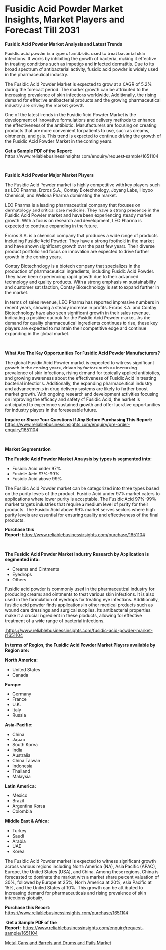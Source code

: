 <p><h1>Fusidic Acid Powder Market Insights, Market Players and Forecast Till 2031</h1></p><p><strong>Fusidic Acid Powder Market Analysis and Latest Trends</strong></p>
<p><p>Fusidic acid powder is a type of antibiotic used to treat bacterial skin infections. It works by inhibiting the growth of bacteria, making it effective in treating conditions such as impetigo and infected dermatitis. Due to its broad spectrum of antibacterial activity, fusidic acid powder is widely used in the pharmaceutical industry.</p><p>The Fusidic Acid Powder Market is expected to grow at a CAGR of 5.2% during the forecast period. The market growth can be attributed to the increasing prevalence of skin infections worldwide. Additionally, the rising demand for effective antibacterial products and the growing pharmaceutical industry are driving the market growth.</p><p>One of the latest trends in the Fusidic Acid Powder Market is the development of innovative formulations and delivery methods to enhance the effectiveness of the antibiotic. Manufacturers are focusing on creating products that are more convenient for patients to use, such as creams, ointments, and gels. This trend is expected to continue driving the growth of the Fusidic Acid Powder Market in the coming years.</p></p>
<p><strong>Get a Sample PDF of the Report:&nbsp;</strong> <a href="https://www.reliablebusinessinsights.com/enquiry/request-sample/1651104">https://www.reliablebusinessinsights.com/enquiry/request-sample/1651104</a></p>
<p>&nbsp;</p>
<p><strong>Fusidic Acid Powder Major Market Players</strong></p>
<p><p>The Fusidic Acid Powder market is highly competitive with key players such as LEO Pharma, Ercros S.A., Contay Biotechnology, Joyang Labs, Hoyoo Chemical, and Wellona Pharma dominating the market. </p><p>LEO Pharma is a leading pharmaceutical company that focuses on dermatology and critical care medicine. They have a strong presence in the Fusidic Acid Powder market and have been experiencing steady market growth. With a focus on research and development, LEO Pharma is expected to continue expanding in the future.</p><p>Ercros S.A. is a chemical company that produces a wide range of products including Fusidic Acid Powder. They have a strong foothold in the market and have shown significant growth over the past few years. Their diverse product portfolio and focus on innovation are expected to drive further growth in the coming years.</p><p>Contay Biotechnology is a biotech company that specializes in the production of pharmaceutical ingredients, including Fusidic Acid Powder. They have been experiencing rapid growth due to their advanced technology and quality products. With a strong emphasis on sustainability and customer satisfaction, Contay Biotechnology is set to expand further in the market.</p><p>In terms of sales revenue, LEO Pharma has reported impressive numbers in recent years, showing a steady increase in profits. Ercros S.A. and Contay Biotechnology have also seen significant growth in their sales revenue, indicating a positive outlook for the Fusidic Acid Powder market. As the demand for quality pharmaceutical ingredients continues to rise, these key players are expected to maintain their competitive edge and continue expanding in the global market.</p></p>
<p>&nbsp;</p>
<p><strong>What Are The Key Opportunities For Fusidic Acid Powder Manufacturers?</strong></p>
<p><p>The global Fusidic Acid Powder market is expected to witness significant growth in the coming years, driven by factors such as increasing prevalence of skin infections, rising demand for topically applied antibiotics, and growing awareness about the effectiveness of Fusidic Acid in treating bacterial infections. Additionally, the expanding pharmaceutical industry and advancements in drug delivery systems are likely to further boost market growth. With ongoing research and development activities focusing on improving the efficacy and safety of Fusidic Acid, the market is anticipated to experience sustained growth and offer lucrative opportunities for industry players in the foreseeable future.</p></p>
<p><strong>Inquire or Share Your Questions If Any Before Purchasing This Report:</strong> <a href="https://www.reliablebusinessinsights.com/enquiry/pre-order-enquiry/1651104">https://www.reliablebusinessinsights.com/enquiry/pre-order-enquiry/1651104</a></p>
<p>&nbsp;</p>
<p><strong>Market Segmentation</strong></p>
<p><strong>The Fusidic Acid Powder Market Analysis by types is segmented into:</strong></p>
<p><ul><li>Fusidic Acid under 97%</li><li>Fusidic Acid 97%-99%</li><li>Fusidic Acid above 99%</li></ul></p>
<p><p>The Fusidic Acid Powder market can be categorized into three types based on the purity levels of the product. Fusidic Acid under 97% market caters to applications where lower purity is acceptable. The Fusidic Acid 97%-99% market targets industries that require a medium level of purity for their products. The Fusidic Acid above 99% market serves sectors where high purity levels are essential for ensuring quality and effectiveness of the final products.</p></p>
<p><strong>Purchase this Report:&nbsp;</strong><a href="https://www.reliablebusinessinsights.com/purchase/1651104">https://www.reliablebusinessinsights.com/purchase/1651104</a></p>
<p>&nbsp;</p>
<p><strong>The Fusidic Acid Powder Market Industry Research by Application is segmented into:</strong></p>
<p><ul><li>Creams and Ointments</li><li>Eyedrops</li><li>Others</li></ul></p>
<p><p>Fusidic acid powder is commonly used in the pharmaceutical industry for producing creams and ointments to treat various skin infections. It is also used in the formulation of eyedrops for treating eye infections. Additionally, fusidic acid powder finds applications in other medical products such as wound care dressings and surgical supplies. Its antibacterial properties make it a crucial ingredient in these products, allowing for effective treatment of a wide range of bacterial infections.</p></p>
<p><a href="https://www.reliablebusinessinsights.com/fusidic-acid-powder-market-r1651104">&nbsp;https://www.reliablebusinessinsights.com/fusidic-acid-powder-market-r1651104</a></p>
<p><strong>In terms of Region, the Fusidic Acid Powder Market Players available by Region are:</strong></p>
<p>
    <p> <strong> North America: </strong>
        <ul>
            <li>United States</li>
            <li>Canada</li>
        </ul>
        </p> 
    <p> <strong> Europe: </strong>
        <ul>
            <li>Germany</li>
            <li>France</li>
            <li>U.K.</li>
            <li>Italy</li>
            <li>Russia</li>
        </ul>
        </p> 
    <p> <strong> Asia-Pacific: </strong>
        <ul>
            <li>China</li>
            <li>Japan</li>
            <li>South Korea</li>
            <li>India</li>
            <li>Australia</li>
            <li>China Taiwan</li>
            <li>Indonesia</li>
            <li>Thailand</li>
            <li>Malaysia</li>
        </ul>
        </p> 
    <p> <strong> Latin America: </strong>
        <ul>
            <li>Mexico</li>
            <li>Brazil</li>
            <li>Argentina Korea</li>
            <li>Colombia</li>
        </ul>
        </p> 
    <p> <strong> Middle East & Africa: </strong>
        <ul>
            <li>Turkey</li>
            <li>Saudi</li>
            <li>Arabia</li>
            <li>UAE</li>
            <li>Korea</li>
        </ul>
    </p>
    </p>
<p><p>The Fusidic Acid Powder market is expected to witness significant growth across various regions including North America (NA), Asia Pacific (APAC), Europe, the United States (USA), and China. Among these regions, China is forecasted to dominate the market with a market share percent valuation of 30%, followed by Europe at 25%, North America at 20%, Asia Pacific at 15%, and the United States at 10%. This growth can be attributed to increasing demand for pharmaceuticals and rising prevalence of skin infections globally.</p></p>
<p><strong>Purchase this Report: </strong><a href="https://www.reliablebusinessinsights.com/purchase/1651104">https://www.reliablebusinessinsights.com/purchase/1651104</a></p>
<p>&nbsp;<strong>Get a Sample PDF of the Report:&nbsp;&nbsp;</strong><a href="https://www.reliablebusinessinsights.com/enquiry/request-sample/1651104">https://www.reliablebusinessinsights.com/enquiry/request-sample/1651104</a></p>
<p><strong></strong></p>
<p><p><a href="https://issuu.com/reportprime-2/docs/metal-cans-and-barrels-and-drums-and-pails-market-">Metal Cans and Barrels and Drums and Pails Market</a></p></p>